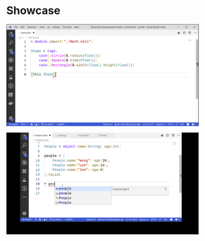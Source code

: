 # Showcase

![Tagged Union](.gitbook/assets/keli-tagged-union-2.gif)

![Lambda shorthand](.gitbook/assets/kelilambdashorthand.gif)

